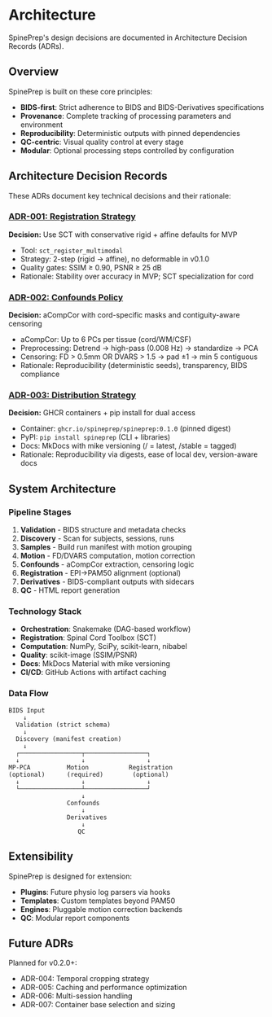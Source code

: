 # Architecture

SpinePrep's design decisions are documented in Architecture Decision Records (ADRs).

## Overview

SpinePrep is built on these core principles:

- **BIDS-first**: Strict adherence to BIDS and BIDS-Derivatives specifications
- **Provenance**: Complete tracking of processing parameters and environment
- **Reproducibility**: Deterministic outputs with pinned dependencies
- **QC-centric**: Visual quality control at every stage
- **Modular**: Optional processing steps controlled by configuration

## Architecture Decision Records

These ADRs document key technical decisions and their rationale:

### [ADR-001: Registration Strategy](../adr/001-registration-strategy.md)

**Decision:** Use SCT with conservative rigid + affine defaults for MVP

- Tool: `sct_register_multimodal`
- Strategy: 2-step (rigid → affine), no deformable in v0.1.0
- Quality gates: SSIM ≥ 0.90, PSNR ≥ 25 dB
- Rationale: Stability over accuracy in MVP; SCT specialization for cord

### [ADR-002: Confounds Policy](../adr/002-confounds-policy.md)

**Decision:** aCompCor with cord-specific masks and contiguity-aware censoring

- aCompCor: Up to 6 PCs per tissue (cord/WM/CSF)
- Preprocessing: Detrend → high-pass (0.008 Hz) → standardize → PCA
- Censoring: FD > 0.5mm OR DVARS > 1.5 → pad ±1 → min 5 contiguous
- Rationale: Reproducibility (deterministic seeds), transparency, BIDS compliance

### [ADR-003: Distribution Strategy](../adr/003-distribution-strategy.md)

**Decision:** GHCR containers + pip install for dual access

- Container: `ghcr.io/spineprep/spineprep:0.1.0` (pinned digest)
- PyPI: `pip install spineprep` (CLI + libraries)
- Docs: MkDocs with mike versioning (/ = latest, /stable = tagged)
- Rationale: Reproducibility via digests, ease of local dev, version-aware docs

## System Architecture

### Pipeline Stages

1. **Validation** - BIDS structure and metadata checks
2. **Discovery** - Scan for subjects, sessions, runs
3. **Samples** - Build run manifest with motion grouping
4. **Motion** - FD/DVARS computation, motion correction
5. **Confounds** - aCompCor extraction, censoring logic
6. **Registration** - EPI→PAM50 alignment (optional)
7. **Derivatives** - BIDS-compliant outputs with sidecars
8. **QC** - HTML report generation

### Technology Stack

- **Orchestration**: Snakemake (DAG-based workflow)
- **Registration**: Spinal Cord Toolbox (SCT)
- **Computation**: NumPy, SciPy, scikit-learn, nibabel
- **Quality**: scikit-image (SSIM/PSNR)
- **Docs**: MkDocs Material with mike versioning
- **CI/CD**: GitHub Actions with artifact caching

### Data Flow

```
BIDS Input
    ↓
  Validation (strict schema)
    ↓
  Discovery (manifest creation)
    ↓
  ┌─────────────────┬─────────────────┐
  ↓                 ↓                 ↓
MP-PCA          Motion           Registration
(optional)      (required)        (optional)
  ↓                 ↓                 ↓
  └─────────────────┴─────────────────┘
                    ↓
                Confounds
                    ↓
                Derivatives
                    ↓
                   QC
```

## Extensibility

SpinePrep is designed for extension:

- **Plugins**: Future physio log parsers via hooks
- **Templates**: Custom templates beyond PAM50
- **Engines**: Pluggable motion correction backends
- **QC**: Modular report components

## Future ADRs

Planned for v0.2.0+:

- ADR-004: Temporal cropping strategy
- ADR-005: Caching and performance optimization
- ADR-006: Multi-session handling
- ADR-007: Container base selection and sizing

